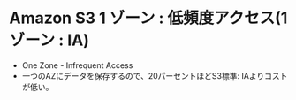 # Amazon S3 1 ゾーン : 低頻度アクセス(1ゾーン : IA)
- One Zone - Infrequent Access
- 一つのAZにデータを保存するので、20パーセントほどS3標準: IAよりコストが低い。
